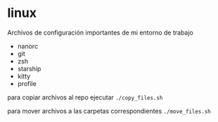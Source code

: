 # linux

Archivos de configuración importantes de mi entorno de trabajo

- nanorc
- git
- zsh
- starship
- kitty
- profile

para copiar archivos al repo ejecutar
`./copy_files.sh`

para mover archivos a las carpetas correspondientes
`./move_files.sh`
